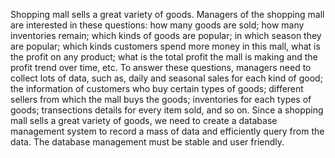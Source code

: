 Shopping mall sells a great variety of goods. Managers of the shopping mall are interested in these questions: how many goods are sold; how many inventories remain; which kinds of goods are popular; in which season they are popular; which kinds customers spend more money in this mall, what is the profit on any product; what is the total profit the mall is making and the profit trend over time, etc. To answer these questions, managers need to collect lots of data, such as, daily and seasonal sales for each kind of good; the information of customers who buy certain types of goods; different sellers from which the mall buys the goods; inventories for each types of goods; transections details for every item sold, and so on. Since a shopping mall sells a great variety of goods, we need to create a database management system to record a mass of data and efficiently query from the data. The database management must be stable and user friendly. 
